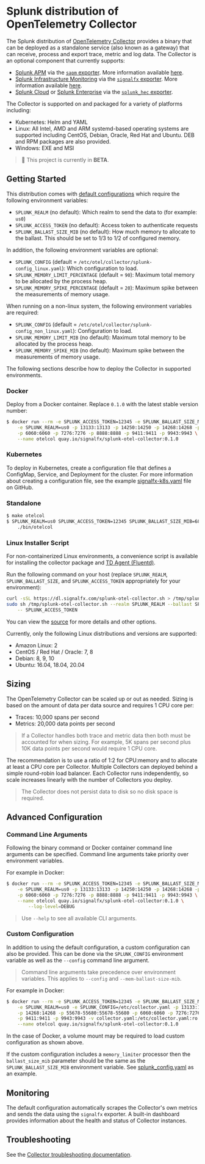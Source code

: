 # Splunk distribution of OpenTelemetry Collector

The Splunk distribution of [OpenTelemetry
Collector](https://github.com/open-telemetry/opentelemetry-collector) provides
a binary that can be deployed as a standalone service (also known as a gateway)
that can receive, process and export trace, metric and log data. The Collector
is an optional component that currently supports:

- [Splunk APM](https://www.splunk.com/en_us/software/splunk-apm.html) via the
  [`sapm`
  exporter](https://github.com/open-telemetry/opentelemetry-collector-contrib/tree/master/exporter/sapmexporter).
  More information available
  [here](https://docs.signalfx.com/en/latest/apm/apm-getting-started/apm-opentelemetry-collector.html).
- [Splunk Infrastructure
  Monitoring](https://www.splunk.com/en_us/software/infrastructure-monitoring.html)
  via the [`signalfx`
  exporter](https://github.com/open-telemetry/opentelemetry-collector-contrib/tree/master/exporter/signalfxexporter).
  More information available
  [here](https://docs.signalfx.com/en/latest/otel/imm-otel-collector.html).
- [Splunk Cloud](https://www.splunk.com/en_us/software/splunk-cloud.html) or
  [Splunk
  Enterprise](https://www.splunk.com/en_us/software/splunk-enterprise.html) via
  the [`splunk_hec`
  exporter](https://github.com/open-telemetry/opentelemetry-collector-contrib/tree/master/exporter/splunkhecexporter).

The Collector is supported on and packaged for a variety of platforms including:

- Kubernetes: Helm and YAML
- Linux: All Intel, AMD and ARM systemd-based operating systems are supported
  including CentOS, Debian, Oracle, Red Hat and Ubuntu. DEB and RPM packages
  are also provided.
- Windows: EXE and MSI

> :construction: This project is currently in **BETA**.

## Getting Started

This distribution comes with [default
configurations](https://github.com/signalfx/splunk-otel-collector/blob/main/cmd/otelcol/config/collector)
which require the following environment variables:

- `SPLUNK_REALM` (no default): Which realm to send the data to (for example: `us0`)
- `SPLUNK_ACCESS_TOKEN` (no default): Access token to authenticate requests
- `SPLUNK_BALLAST_SIZE_MIB` (no default): How much memory to allocate to the ballast. This should be set to 1/3 to 1/2 of configured memory.

In addition, the following environment variables are optional:

- `SPLUNK_CONFIG` (default = `/etc/otel/collector/splunk-config_linux.yaml`): Which configuration to load.
- `SPLUNK_MEMORY_LIMIT_PERCENTAGE` (default = `90`): Maximum total memory to be allocated by the process heap.
- `SPLUNK_MEMORY_SPIKE_PERCENTAGE` (default = `20`): Maximum spike between the measurements of memory usage.

When running on a non-linux system, the following environment variables are required:

- `SPLUNK_CONFIG` (default = `/etc/otel/collector/splunk-config_non_linux.yaml`): Configuration to load.
- `SPLUNK_MEMORY_LIMIT_MIB` (no default): Maximum total memory to be allocated by the process heap.
- `SPLUNK_MEMORY_SPIKE_MIB` (no default): Maximum spike between the measurements of memory usage.

The following sections describe how to deploy the Collector in supported environments.

### Docker

Deploy from a Docker container. Replace `0.1.0` with the latest stable version number:

```bash
$ docker run --rm -e SPLUNK_ACCESS_TOKEN=12345 -e SPLUNK_BALLAST_SIZE_MIB=683 \
    -e SPLUNK_REALM=us0 -p 13133:13133 -p 14250:14250 -p 14268:14268 -p 55678-55680:55678-55680 \
    -p 6060:6060 -p 7276:7276 -p 8888:8888 -p 9411:9411 -p 9943:9943 \
    --name otelcol quay.io/signalfx/splunk-otel-collector:0.1.0
```

### Kubernetes

To deploy in Kubernetes, create a configuration file that defines a ConfigMap,
Service, and Deployment for the cluster. For more information about creating a
configuration file, see the example
[signalfx-k8s.yaml](https://github.com/open-telemetry/opentelemetry-collector-contrib/blob/master/exporter/sapmexporter/examples/signalfx-k8s.yaml)
file on GitHub.

### Standalone

```bash
$ make otelcol
$ SPLUNK_REALM=us0 SPLUNK_ACCESS_TOKEN=12345 SPLUNK_BALLAST_SIZE_MIB=683 \
    ./bin/otelcol
```

### Linux Installer Script

For non-containerized Linux environments, a convenience script is available for
installing the collector package and [TD Agent
(Fluentd)](https://www.fluentd.org/).

Run the following command on your host (replace `SPLUNK_REALM`,
`SPLUNK_BALLAST_SIZE`, and `SPLUNK_ACCESS_TOKEN` appropriately for your
environment):

```sh
curl -sSL https://dl.signalfx.com/splunk-otel-collector.sh > /tmp/splunk-otel-collector.sh;
sudo sh /tmp/splunk-otel-collector.sh --realm SPLUNK_REALM --ballast SPLUNK_BALLAST_SIZE \
    -- SPLUNK_ACCESS_TOKEN
```

You can view the [source](internal/buildscripts/packaging/installer/install.sh)
for more details and other options.

Currently, only the following Linux distributions and versions are supported:

- Amazon Linux: 2
- CentOS / Red Hat / Oracle: 7, 8
- Debian: 8, 9, 10
- Ubuntu: 16.04, 18.04, 20.04

## Sizing

The OpenTelemetry Collector can be scaled up or out as needed. Sizing is based
on the amount of data per data source and requires 1 CPU core per:

- Traces: 10,000 spans per second
- Metrics: 20,000 data points per second

> If a Collector handles both trace and metric data then both must be accounted
> for when sizing. For example, 5K spans per second plus 10K data points per
> second would require 1 CPU core.

The recommendation is to use a ratio of 1:2 for CPU:memory and to allocate at
least a CPU core per Collector. Multiple Collectors can deployed behind a
simple round-robin load balancer. Each Collector runs independently, so scale
increases linearly with the number of Collectors you deploy.

> The Collector does not persist data to disk so no disk space is required.

## Advanced Configuration

### Command Line Arguments

Following the binary command or Docker container command line arguments can be
specified. Command line arguments take priority over environment variables.

For example in Docker:

```bash
$ docker run --rm -e SPLUNK_ACCESS_TOKEN=12345 -e SPLUNK_BALLAST_SIZE_MIB=683 \
    -e SPLUNK_REALM=us0 -p 13133:13133 -p 14250:14250 -p 14268:14268 -p 55678-55680:55678-55680 \
    -p 6060:6060 -p 7276:7276 -p 8888:8888 -p 9411:9411 -p 9943:9943 \
    --name otelcol quay.io/signalfx/splunk-otel-collector:0.1.0 \
        --log-level=DEBUG
```

> Use `--help` to see all available CLI arguments.

### Custom Configuration

In addition to using the default configuration, a custom configuration can also
be provided. This can be done via the `SPLUNK_CONFIG` environment variable as
well as the `--config` command line argument.

> Command line arguments take precedence over environment variables. This
> applies to `--config` and `--mem-ballast-size-mib`.

For example in Docker:

```bash
$ docker run --rm -e SPLUNK_ACCESS_TOKEN=12345 -e SPLUNK_BALLAST_SIZE_MIB=683 \
    -e SPLUNK_REALM=us0 -e SPLUNK_CONFIG=/etc/collector.yaml -p 13133:13133 -p 14250:14250 \
    -p 14268:14268 -p 55678-55680:55678-55680 -p 6060:6060 -p 7276:7276 -p 8888:8888 \
    -p 9411:9411 -p 9943:9943 -v collector.yaml:/etc/collector.yaml:ro \
    --name otelcol quay.io/signalfx/splunk-otel-collector:0.1.0
```

In the case of Docker, a volume mount may be required to load custom
configuration as shown above.

If the custom configuration includes a `memory_limiter` processor then the
`ballast_size_mib` parameter should be the same as the
`SPLUNK_BALLAST_SIZE_MIB` environment variable. See
[splunk_config.yaml](cmd/otelcol/config/collector/splunk_config.yaml) as an
example.

## Monitoring

The default configuration automatically scrapes the Collector's own metrics and
sends the data using the `signalfx` exporter. A built-in dashboard provides
information about the health and status of Collector instances.

## Troubleshooting

See the [Collector troubleshooting
documentation](https://github.com/open-telemetry/opentelemetry-collector/blob/master/docs/troubleshooting.md).
